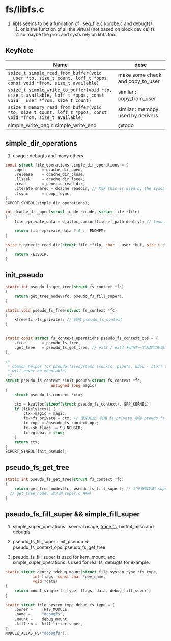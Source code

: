 # fs/libfs.c

1. libfs seems to be a fundation of : seq_flie.c kprobe.c and debugfs/
    1. or is the function of all the virtual (not based on block device) fs 
    2. so maybe the proc and sysfs rely on libfs too.

## KeyNote

| Name                                                                                                               | desc                                |
|--------------------------------------------------------------------------------------------------------------------|-------------------------------------|
| `ssize_t simple_read_from_buffer(void __user *to, size_t count, loff_t *ppos, const void *from, size_t available)` | make some check and copy_to_user    |
| `ssize_t simple_write_to_buffer(void *to, size_t available, loff_t *ppos, const void __user *from, size_t count)`  | similar  : copy_from_user           |
| `ssize_t memory_read_from_buffer(void *to, size_t count, loff_t *ppos, const void *from, size_t available)`        | similar  : memcpy. used by derivers |
| simple_write_begin simple_write_end | @todo  |


## simple_dir_operations
1. usage : debugfs and many others

```c
const struct file_operations simple_dir_operations = {
	.open		= dcache_dir_open,
	.release	= dcache_dir_close,
	.llseek		= dcache_dir_lseek,
	.read		= generic_read_dir,
	.iterate_shared	= dcache_readdir, // XXX this is used by the syscall Man getdents64(2), todo by far, I haven't dig into the details
	.fsync		= noop_fsync,
};
EXPORT_SYMBOL(simple_dir_operations);
```

```c
int dcache_dir_open(struct inode *inode, struct file *file)
{
	file->private_data = d_alloc_cursor(file->f_path.dentry); // todo maybe related to dcache

	return file->private_data ? 0 : -ENOMEM;
}

ssize_t generic_read_dir(struct file *filp, char __user *buf, size_t siz, loff_t *ppos) // todo strongly, guess that, this is because syscall readdir(2) is obsolete
{
	return -EISDIR;
}
```



## init_pseudo

```c
static int pseudo_fs_get_tree(struct fs_context *fc)
{
	return get_tree_nodev(fc, pseudo_fs_fill_super);
}

static void pseudo_fs_free(struct fs_context *fc)
{
	kfree(fc->fs_private); // 释放 pseudo_fs_context
}


static const struct fs_context_operations pseudo_fs_context_ops = {
	.free		= pseudo_fs_free,
	.get_tree	= pseudo_fs_get_tree, // ext2 / ext4 利用这一个函数实现调用 bdev_mount
};

/*
 * Common helper for pseudo-filesystems (sockfs, pipefs, bdev - stuff that
 * will never be mountable)
 */
struct pseudo_fs_context *init_pseudo(struct fs_context *fc,
					unsigned long magic)
{
	struct pseudo_fs_context *ctx;

	ctx = kzalloc(sizeof(struct pseudo_fs_context), GFP_KERNEL);
	if (likely(ctx)) {
		ctx->magic = magic;
		fc->fs_private = ctx; // 原来如此，利用 fs_private 存储 pseudo_fs_context 
		fc->ops = &pseudo_fs_context_ops; 
		fc->sb_flags |= SB_NOUSER;
		fc->global = true;
	}
	return ctx;
}
EXPORT_SYMBOL(init_pseudo);
```

## pseudo_fs_get_tree


```c
static int pseudo_fs_get_tree(struct fs_context *fc)
{
	return get_tree_nodev(fc, pseudo_fs_fill_super); // 对于获取到的 super_block 进行初始化
  // get_tree_nodev 进入到 super.c 中间
}
```

## pseudo_fs_fill_super && simple_fill_super
1. simple_super_operations : several usage, [trace fs](https://lwn.net/Articles/630526/), binfmt_misc and debugfs
2. pseudo_fs_fill_super : init_pseudo => pseudo_fs_context_ops::pseudo_fs_get_tree

3. pseudo_fs_fill_super is used for kern_mount, and simple_super_operations is used for real fs, debugfs for example:

```c
static struct dentry *debug_mount(struct file_system_type *fs_type,
			int flags, const char *dev_name,
			void *data)
{
	return mount_single(fs_type, flags, data, debug_fill_super);
}

static struct file_system_type debug_fs_type = {
	.owner =	THIS_MODULE,
	.name =		"debugfs",
	.mount =	debug_mount,
	.kill_sb =	kill_litter_super,
};
MODULE_ALIAS_FS("debugfs");
```

